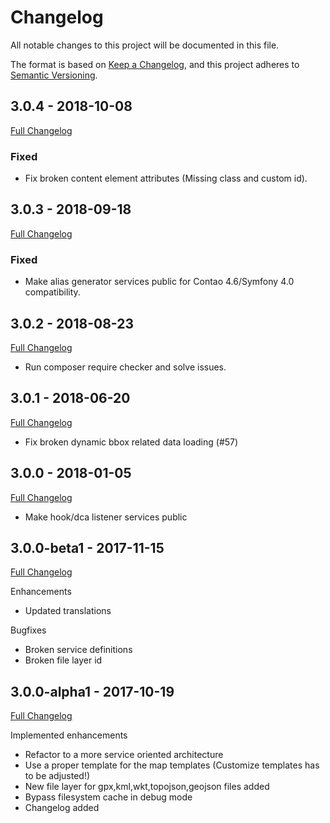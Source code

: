 
# Changelog

All notable changes to this project will be documented in this file.

The format is based on [Keep a Changelog](https://keepachangelog.com/en/1.0.0/),
and this project adheres to [Semantic Versioning](https://semver.org/spec/v2.0.0.html).

## 3.0.4 - 2018-10-08

[Full Changelog](https://github.com/netzmacht/contao-leaflet-maps/compare/3.0.3...3.0.4)

### Fixed

 - Fix broken content element attributes (Missing class and custom id).

## 3.0.3 - 2018-09-18

[Full Changelog](https://github.com/netzmacht/contao-leaflet-maps/compare/3.0.2...3.0.3)

### Fixed

 - Make alias generator services public for Contao 4.6/Symfony 4.0 compatibility.

## 3.0.2 - 2018-08-23

[Full Changelog](https://github.com/netzmacht/contao-leaflet-maps/compare/3.0.1...3.0.2)

 - Run composer require checker and solve issues.
 
## 3.0.1 - 2018-06-20

[Full Changelog](https://github.com/netzmacht/contao-leaflet-maps/compare/3.0.0...3.0.1)

 - Fix broken dynamic bbox related data loading (#57) 

## 3.0.0 - 2018-01-05

[Full Changelog](https://github.com/netzmacht/contao-leaflet-maps/compare/3.0.0-beta1...3.0.0)

 - Make hook/dca listener services public

## 3.0.0-beta1 - 2017-11-15

[Full Changelog](https://github.com/netzmacht/contao-leaflet-maps/compare/3.0.0-alpha2...3.0.0-beta1)

Enhancements

  - Updated translations

Bugfixes
  
  - Broken service definitions
  - Broken file layer id 

## 3.0.0-alpha1 - 2017-10-19

[Full Changelog](https://github.com/netzmacht/contao-leaflet-maps/compare/3.0.0-alpha1...3.0.0-alpha2)

Implemented enhancements
 
 - Refactor to a more service oriented architecture
 - Use a proper template for the map templates (Customize templates has to be adjusted!)
 - New file layer for gpx,kml,wkt,topojson,geojson files added
 - Bypass filesystem cache in debug mode
 - Changelog added
